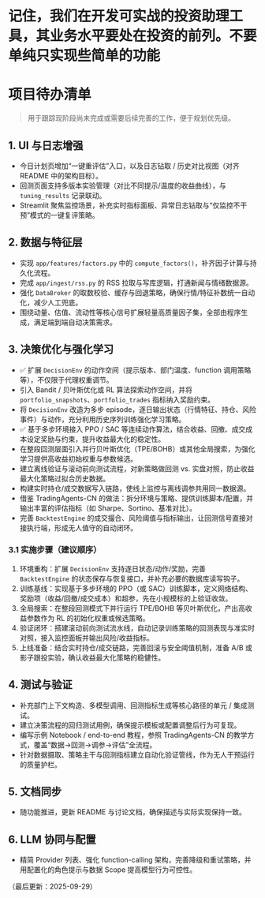 # 记住，我们在开发可实战的投资助理工具，其业务水平要处在投资的前列。不要单纯只实现些简单的功能



# 项目待办清单

> 用于跟踪现阶段尚未完成或需要后续完善的工作，便于规划优先级。

## 1. UI 与日志增强
- 今日计划页增加“一键重评估”入口，以及日志钻取 / 历史对比视图（对齐 README 中的架构目标）。
- 回测页面支持多版本实验管理（对比不同提示/温度的收益曲线），与 `tuning_results` 记录联动。
- Streamlit 聚焦监控场景，补充实时指标面板、异常日志钻取与“仅监控不干预”模式的一键复评策略。

## 2. 数据与特征层
- 实现 `app/features/factors.py` 中的 `compute_factors()`，补齐因子计算与持久化流程。
- 完成 `app/ingest/rss.py` 的 RSS 拉取与写库逻辑，打通新闻与情绪数据源。
- 强化 `DataBroker` 的取数校验、缓存与回退策略，确保行情/特征补数统一自动化，减少人工兜底。
- 围绕动量、估值、流动性等核心信号扩展轻量高质量因子集，全部由程序生成，满足端到端自动决策需求。

## 3. 决策优化与强化学习
- ✅ 扩展 `DecisionEnv` 的动作空间（提示版本、部门温度、function 调用策略等），不仅限于代理权重调节。
- 引入 Bandit / 贝叶斯优化或 RL 算法探索动作空间，并将 `portfolio_snapshots`、`portfolio_trades` 指标纳入奖励约束。
- 将 `DecisionEnv` 改造为多步 episode，逐日输出状态（行情特征、持仓、风险事件）与动作，充分利用历史序列训练强化学习策略。
- ✅ 基于多步环境接入 PPO / SAC 等连续动作算法，结合收益、回撤、成交成本设定奖励与约束，提升收益最大化的稳定性。
- 在整段回测层面引入并行贝叶斯优化（TPE/BOHB）或其他全局搜索，为强化学习提供高收益初始权重与参数候选。
- 建立离线验证与滚动前向测试流程，对新策略做回测 vs. 实盘对照，防止收益最大化策略过拟合历史数据。
- 构建实时持仓/成交数据写入链路，使线上监控与离线调参共用同一数据源。
- 借鉴 TradingAgents-CN 的做法：拆分环境与策略、提供训练脚本/配置，并输出丰富的评估指标（如 Sharpe、Sortino、基准对比）。
- 完善 `BacktestEngine` 的成交撮合、风险阈值与指标输出，让回测信号直接对接执行端，形成无人值守的自动闭环。

### 3.1 实施步骤（建议顺序）
1. 环境重构：扩展 `DecisionEnv` 支持逐日状态/动作/奖励，完善 `BacktestEngine` 的状态保存与恢复接口，并补充必要的数据库读写钩子。
2. 训练基线：实现基于多步环境的 PPO（或 SAC）训练脚本，定义网络结构、奖励项（收益/回撤/成交成本）和超参，先在小规模标的上验证收敛。
3. 全局搜索：在整段回测模式下并行运行 TPE/BOHB 等贝叶斯优化，产出高收益参数作为 RL 的初始化权重或候选策略。
4. 验证闭环：搭建滚动前向测试流水线，自动记录训练策略的回测表现与准实时对照，接入监控面板并输出风险/收益指标。
5. 上线准备：结合实时持仓/成交链路，完善回滚与安全阈值机制，准备 A/B 或影子跟投实验，确认收益最大化策略的稳健性。

## 4. 测试与验证
- 补充部门上下文构造、多模型调用、回测指标生成等核心路径的单元 / 集成测试。
- 建立决策流程的回归测试用例，确保提示模板或配置调整后行为可复现。
- 编写示例 Notebook / end-to-end 教程，参照 TradingAgents-CN 的教学方式，覆盖“数据→回测→调参→评估”全流程。
- 针对数据摄取、策略主干与回测指标建立自动化验证管线，作为无人干预运行的质量护栏。

## 5. 文档同步
- 随功能推进，更新 README 与讨论文档，确保描述与实际实现保持一致。

## 6. LLM 协同与配置
- 精简 Provider 列表、强化 function-calling 架构，完善降级和重试策略，并用配置化的角色提示与数据 Scope 提高模型行为可控性。

（最后更新：2025-09-29）
